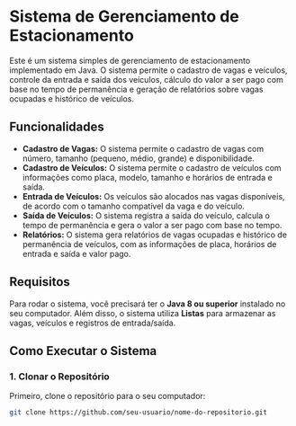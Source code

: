 # Sistema de Gerenciamento de Estacionamento

Este é um sistema simples de gerenciamento de estacionamento implementado em Java. O sistema permite o cadastro de vagas e veículos, controle da entrada e saída dos veículos, cálculo do valor a ser pago com base no tempo de permanência e geração de relatórios sobre vagas ocupadas e histórico de veículos.

## Funcionalidades

- **Cadastro de Vagas:** O sistema permite o cadastro de vagas com número, tamanho (pequeno, médio, grande) e disponibilidade.
- **Cadastro de Veículos:** O sistema permite o cadastro de veículos com informações como placa, modelo, tamanho e horários de entrada e saída.
- **Entrada de Veículos:** Os veículos são alocados nas vagas disponíveis, de acordo com o tamanho compatível da vaga e do veículo.
- **Saída de Veículos:** O sistema registra a saída do veículo, calcula o tempo de permanência e gera o valor a ser pago com base no tempo.
- **Relatórios:** O sistema gera relatórios de vagas ocupadas e histórico de permanência de veículos, com as informações de placa, horários de entrada e saída e valor pago.

## Requisitos

Para rodar o sistema, você precisará ter o **Java 8 ou superior** instalado no seu computador. Além disso, o sistema utiliza **Listas** para armazenar as vagas, veículos e registros de entrada/saída.

## Como Executar o Sistema

### 1. Clonar o Repositório

Primeiro, clone o repositório para o seu computador:

```bash
git clone https://github.com/seu-usuario/nome-do-repositorio.git
